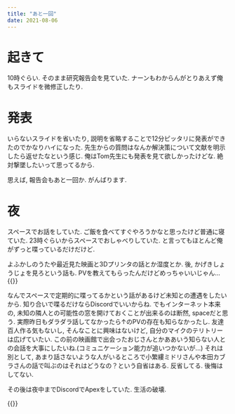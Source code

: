 ```yaml
---
title: "あと一回"
date: 2021-08-06
---
```


# 起きて
10時ぐらい. そのまま研究報告会を見ていた. ナーンもわからんがとりあえず俺もスライドを微修正したり.

# 発表
いらないスライドを省いたり, 説明を省略することで12分ピッタリに発表ができたのでかなりハイになった. 先生からの質問はなんか解決策について文献を明示したら返せたなという感じ. 俺はTom先生にも発表を見て欲しかったけどな. 絶対撃墜したいって思ってるから.

思えば, 報告会もあと一回か. がんばります.

# 夜
スペースでお話をしていた. ご飯を食べてすぐやろうかなと思ったけど普通に寝ていた. 23時ぐらいからスペースでおしゃべりしていた. と言ってもほとんど俺がずっと喋っているだけだけど.

よふかしのうたや最近見た映画と3Dプリンタの話とか湿度とか. 後, かげきしょうじょを見ろという話も. PVを教えてもらったんだけどめっちゃいいじゃん...
{{<youtube T535kqz3mgw>}}

なんでスペースで定期的に喋ってるかという話があるけど未知との遭遇をしたいから. 知り合いで喋るだけならDiscordでいいからね. でもインターネット本来の, 未知の隣人との可能性の窓を開けておくことが出来るのは断然, spaceだと思う.
実際昨日もダラダラ話してなかったら↑のPVの存在も知らなかったし. 友達百人作る気もないし, そんなことに興味はないけど, 自分のマイクのテリトリーは広げていたい.
この前の映画館で出会ったおじさんとかああいう知らない人との会話を大事にしたいね.(コミュニケーション能力が追いつかないが...) それは別として, あまり話さないような人がいるところで小繁縷ミドリさんや本田カブラさんの話で叫ぶのはそれはどうなの？という自省はある. 反省してる. 後悔はしてない.

その後は夜中までDiscordでApexをしていた. 生活の破壊.

{{<tweet user="dango_bot" id="1423886539331805184">}}